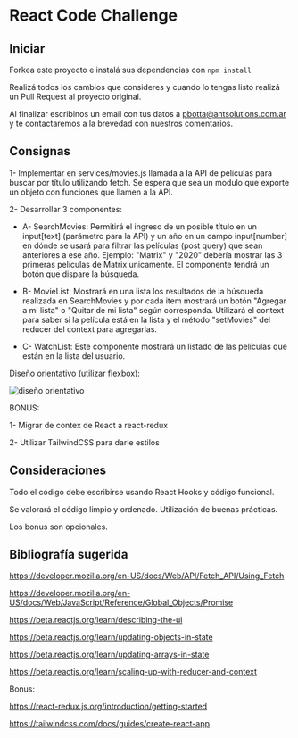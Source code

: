 # React Code Challenge

## Iniciar

Forkea este proyecto e instalá sus dependencias con `npm install`

Realizá todos los cambios que consideres y cuando lo tengas listo realizá un Pull Request al proyecto original.

Al finalizar escribinos un email con tus datos a pbotta@antsolutions.com.ar  y te contactaremos a la brevedad con nuestros comentarios. 

## Consignas

1- Implementar en services/movies.js llamada a la API de peliculas para buscar por título utilizando fetch. Se espera que sea un modulo que exporte un objeto con funciones que llamen a la API.

2- Desarrollar 3 componentes:

- A- SearchMovies: Permitirá el ingreso de un posible título en un input[text] (parámetro para la API) y un año en un campo input[number] en dónde se usará para filtrar las películas (post query) que sean anteriores a ese año. Ejemplo: "Matrix" y "2020" debería mostrar las 3 primeras películas de Matrix unicamente. El componente tendrá un botón que dispare la búsqueda.
   
- B- MovieList: Mostrará en una lista los resultados de la búsqueda realizada en SearchMovies y por cada item mostrará un botón "Agregar a mi lista" o "Quitar de mi lista" según corresponda. Utilizará el context para saber si la película está en la lista y el método "setMovies" del reducer del context para agregarlas.

- C- WatchList: Este componente mostrará un listado de las películas que están en la lista del usuario.

Diseño orientativo (utilizar flexbox):

![diseño orientativo](https://github.com/movilizame/movilizame-react-code-challenge/blob/main/design.png?raw=true)


BONUS:

1- Migrar de contex de React a react-redux

2- Utilizar TailwindCSS para darle estilos


## Consideraciones

Todo el código debe escribirse usando React Hooks y código funcional.

Se valorará el código limpio y ordenado. Utilización de buenas prácticas.

Los bonus son opcionales.

## Bibliografía sugerida

https://developer.mozilla.org/en-US/docs/Web/API/Fetch_API/Using_Fetch

https://developer.mozilla.org/en-US/docs/Web/JavaScript/Reference/Global_Objects/Promise

https://beta.reactjs.org/learn/describing-the-ui

https://beta.reactjs.org/learn/updating-objects-in-state

https://beta.reactjs.org/learn/updating-arrays-in-state

https://beta.reactjs.org/learn/scaling-up-with-reducer-and-context

Bonus: 

https://react-redux.js.org/introduction/getting-started

https://tailwindcss.com/docs/guides/create-react-app